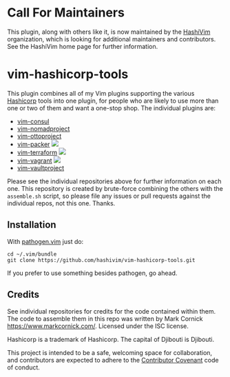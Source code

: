 # Call For Maintainers

This plugin, along with others like it, is now maintained by the
[HashiVim](http://hashivim.github.io/) organization, which is looking for
additional maintainers and contributors. See the HashiVim home page for
further information.

# vim-hashicorp-tools

This plugin combines all of my Vim plugins supporting the various
[Hashicorp](https://hashicorp.com) tools into one plugin, for people who
are likely to use more than one or two of them and want a one-stop shop.
The individual plugins are:

-   [vim-consul](https://github.com/hashivim/vim-consul)
-   [vim-nomadproject](https://github.com/hashivim/vim-nomadproject)
-   [vim-ottoproject](https://github.com/hashivim/vim-ottoproject)
-   [vim-packer](https://github.com/hashivim/vim-packer) [![](https://img.shields.io/badge/Supports%20Packer%20Version-1.0.0-blue.svg)](https://github.com/hashicorp/packer/blob/v1.0.0/CHANGELOG.md)
-   [vim-terraform](https://github.com/hashivim/vim-terraform) [![](https://img.shields.io/badge/Supports%20Terraform%20Version-%3E%3D0.9.3-blue.svg)](https://github.com/hashicorp/terraform/blob/v0.9.3/CHANGELOG.md)
-   [vim-vagrant](https://github.com/hashivim/vim-vagrant) [![](https://img.shields.io/badge/Supports%20Vagrant%20Version-1.9.2-blue.svg)](https://github.com/hashicorp/vagrant/blob/v1.9.2/CHANGELOG.md)
-   [vim-vaultproject](https://github.com/hashivim/vim-vaultproject)

Please see the individual repositories above for further information
on each one. This repository is created by brute-force combining the
others with the `assemble.sh` script, so please file any issues or pull
requests against the individual repos, not this one. Thanks.

## Installation

With [pathogen.vim](https://github.com/tpope/vim-pathogen) just do:

    cd ~/.vim/bundle
    git clone https://github.com/hashivim/vim-hashicorp-tools.git

If you prefer to use something besides pathogen, go ahead.

## Credits

See individual repositories for credits for the code contained within
them. The code to assemble them in this repo was written by Mark Cornick
<https://www.markcornick.com/>. Licensed under the ISC license.

Hashicorp is a trademark of Hashicorp. The capital of Djibouti is
Djibouti.

This project is intended to be a safe, welcoming space for collaboration, and
contributors are expected to adhere to the [Contributor
Covenant](http://contributor-covenant.org) code of conduct.
